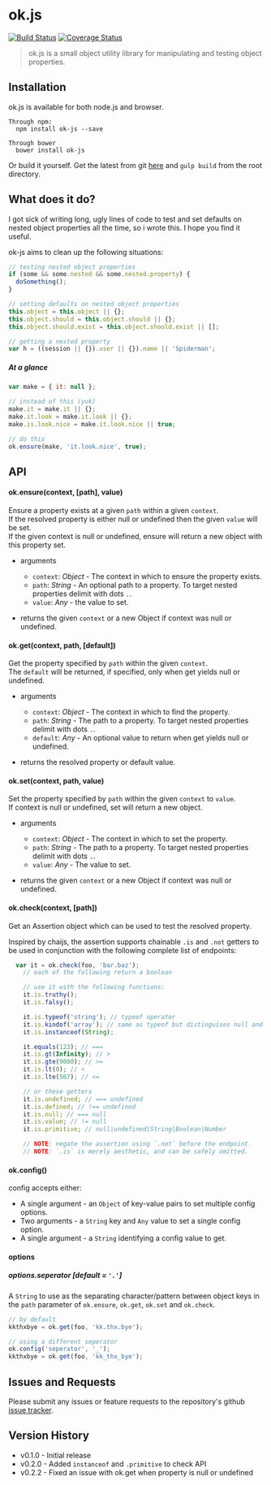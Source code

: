 # ok.js

[![Build Status](https://travis-ci.org/StickyCube/ok-js.svg?branch=master)](https://travis-ci.org/StickyCube/ok-js)
[![Coverage Status](https://coveralls.io/repos/StickyCube/ok-js/badge.svg?branch=master&service=github)](https://coveralls.io/github/StickyCube/ok-js?branch=master)

> ok.js is a small object utility library for manipulating and testing object properties.

## Installation
ok.js is available for both node.js and browser.

```
Through npm:
  npm install ok-js --save
```
```
Through bower
  bower install ok-js
```

Or build it yourself. Get the latest from git [here](https://github.com/StickyCube/object-props) and `gulp build` from the root directory.

## What does it do?
I got sick of writing long, ugly lines of code to test and set defaults on nested object properties all the time, so i wrote this. I hope you find it useful.

ok-js aims to clean up the following situations:

```javascript
// testing nested object properties
if (some && some.nested && some.nested.property) {
  doSomething();
}

// setting defaults on nested object properties
this.object = this.object || {};
this.object.should = this.object.should || {};
this.object.should.exist = this.object.should.exist || [];

// getting a nested property
var h = ((session || {}).user || {}).name || 'Spiderman';
```

##### At a glance

```javascript
var make = { it: null };

// instead of this (yuk)
make.it = make.it || {};
make.it.look = make.it.look || {};
make.is.look.nice = make.it.look.nice || true;

// do this
ok.ensure(make, 'it.look.nice', true);
```

## API

#### ok.ensure(context, [path], value)
Ensure a property exists at a given `path` within a given `context`.<br/> If the resolved property is either null or undefined then the given `value` will be set. <br/>If the given context is null or undefined, ensure will return a new object with this property set.

- arguments
  * `context`: _Object_ - The context in which to ensure the property exists.
  * `path`: _String_ - An optional path to a property. To target nested properties delimit with dots `.`.
  * `value`: _Any_ - the value to set.


- returns the given `context` or a new Object if context was null or undefined.


#### ok.get(context, path, [default])
Get the property specified by `path` within the given `context`.<br/> The `default` will be returned, if specified, only when get yields null or undefined.

- arguments
  * `context`: _Object_ - The context in which to find the property.
  * `path`: _String_ - The path to a property. To target nested properties delimit with dots `.`.
  * `default`: _Any_ - An optional value to return when get yields null or undefined.

- returns the resolved property or default value.

#### ok.set(context, path, value)
Set the property specified by `path` within the given `context` to `value`.<br/>If context is null or undefined, set will return a new object.

- arguments
  * `context`: _Object_ - The context in which to set the property.
  * `path`: _String_ - The path to a property. To target nested properties delimit with dots `.`.
  * `value`: _Any_ - The value to set.

- returns the given `context` or a new Object if context was null or undefined.


#### ok.check(context, [path])
Get an Assertion object which can be used to test the resolved property.

Inspired by chaijs, the assertion supports chainable `.is` and `.not` getters to be used in conjunction with the following complete list of endpoints:

```javascript
  var it = ok.check(foo, 'bar.baz');
    // each of the following return a boolean

    // use it with the following functions:
    it.is.truthy();
    it.is.falsy();

    it.is.typeof('string'); // typeof operator
    it.is.kindof('array'); // same as typeof but distinguises null and array
    it.is.instanceof(String);

    it.equals(123); // ===
    it.is.gt(Infinity); // >
    it.is.gte(9000); // >=
    it.is.lt(0); // <
    it.is.lte(567); // <=

    // or these getters
    it.is.undefined; // === undefined
    it.is.defined; // !== undefined
    it.is.null; // === null
    it.is.value; // != null
    it.is.primitive; // null|undefined|String|Boolean|Number

    // NOTE: negate the assertion using `.not` before the endpoint.
    // NOTE: `.is` is merely aesthetic, and can be safely omitted.
```

#### ok.config()
config accepts either:
  * A single argument - an `Object` of key-value pairs to set multiple config options.
  * Two arguments - a `String` key and `Any` value to set a single config option.
  * A single argument - a `String` identifying a config value to get.

#### options

##### options.seperator [default = `'.'`]
A `String` to use as the separating character/pattern between object keys in the `path` parameter of `ok.ensure`, `ok.get`, `ok.set` and `ok.check`.

```javascript
// by default
kkthxbye = ok.get(foo, 'kk.thx.bye');

// using a different seperator
ok.config('seperator', '_');
kkthxbye = ok.get(foo, 'kk_thx_bye');
```

## Issues and Requests
Please submit any issues or feature requests to the repository's github [issue tracker](https://github.com/StickyCube/ok-js/issues).

## Version History
  - v0.1.0 - Initial release
  - v0.2.0 - Added `instanceof` and `.primitive` to check API
  - v0.2.2 - Fixed an issue with ok.get when property is null or undefined
